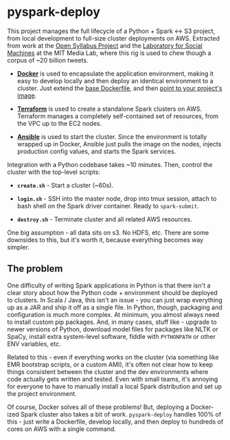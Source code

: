 
# pyspark-deploy

This project manages the full lifecycle of a Python + Spark <-> S3 project, from local development to full-size cluster deployments on AWS. Extracted from work at the [Open Syllabus Project](http://explorer.opensyllabusproject.org/) and the [Laboratory for Social Machines](http://socialmachines.org/) at the MIT Media Lab, where this rig is used to chew though a corpus of ~20 billion tweets.

- [**Docker**](https://www.docker.com/) is used to encapsulate the application environment, making it easy to develop locally and then deploy an identical environment to a cluster. Just extend the [base Dockerfile](docker/Dockerfile), and then [point to your project's image](config/ansible/local.yml.changeme#L5).

- [**Terraform**](https://www.terraform.io/) is used to create a standalone Spark clusters on AWS. Terraform manages a completely self-contained set of resources, from the VPC up to the EC2 nodes.

- [**Ansible**](https://www.ansible.com/) is used to start the cluster. Since the environment is totally wrapped up in Docker, Ansible just pulls the image on the nodes, injects production config values, and starts the Spark services.

Integration with a Python codebase takes ~10 minutes. Then, control the cluster with the top-level scripts:

- **`create.sh`** - Start a cluster (~60s).

- **`login.sh`** - SSH into the master node, drop into tmux session, attach to bash shell on the Spark driver container. Ready to `spark-submit`.

- **`destroy.sh`** - Terminate cluster and all related AWS resources.

One big assumption - all data sits on s3. No HDFS, etc. There are some downsides to this, but it's worth it, because everything becomes way simpler.

## The problem

One difficulty of writing Spark applications in Python is that there isn't a clear story about how the Python code + environment should be deployed to clusters. In Scala / Java, this isn't an issue - you can just wrap everything up as a JAR and ship it off as a single file. In Python, though, packaging and configuration is much more complex. At minimum, you almost always need to install custom pip packages. And, in many cases, stuff like - upgrade to newer versions of Python, download model files for packages like NLTK or SpaCy, install extra system-level software, fiddle with `PYTHONPATH` or other ENV variables, etc.

Related to this - even if everything works on the cluster (via something like EMR bootstrap scripts, or a custom AMI), it's often not clear how to keep things consistent between the cluster and the dev environments where code actually gets written and tested. Even with small teams, it's annoying for everyone to have to manually install a local Spark distribution and set up the project environment.

Of course, Docker solves all of these problems! But, deploying a Docker-ized Spark cluster also takes a bit of work. `pyspark-deploy` handles 100% of this - just write a Dockerfile, develop locally, and then deploy to hundreds of cores on AWS with a single command.
